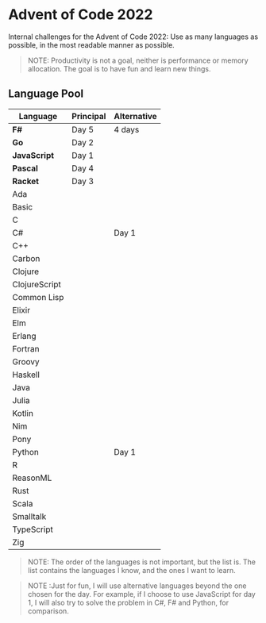 # Advent of Code 2022

Internal challenges for the Advent of Code 2022: Use as many languages as possible, in the most readable manner as possible.

> NOTE: Productivity is not a goal, neither is performance or memory allocation. The goal is to have fun and learn new things.

## Language Pool

| Language       | Principal | Alternative |
| -------------- | --------- | ----------- |
| **F#**         | Day 5     | 4 days      |
| **Go**         | Day 2     |             |
| **JavaScript** | Day 1     |             |
| **Pascal**     | Day 4     |             |
| **Racket**     | Day 3     |             |
| Ada            |           |             |
| Basic          |           |             |
| C              |           |             |
| C#             |           | Day 1       |
| C++            |           |             |
| Carbon         |           |             |
| Clojure        |           |             |
| ClojureScript  |           |             |
| Common Lisp    |           |             |
| Elixir         |           |             |
| Elm            |           |             |
| Erlang         |           |             |
| Fortran        |           |             |
| Groovy         |           |             |
| Haskell        |           |             |
| Java           |           |             |
| Julia          |           |             |
| Kotlin         |           |             |
| Nim            |           |             |
| Pony           |           |             |
| Python         |           | Day 1       |
| R              |           |             |
| ReasonML       |           |             |
| Rust           |           |             |
| Scala          |           |             |
| Smalltalk      |           |             |
| TypeScript     |           |             |
| Zig            |           |             |

> NOTE: The order of the languages is not important, but the list is. The list contains the languages I know, and the ones I want to learn.

> NOTE :Just for fun, I will use alternative languages beyond the one chosen for the day. For example, if I choose to use JavaScript for day 1, I will also try to solve the problem in C#, F# and Python, for comparison.
